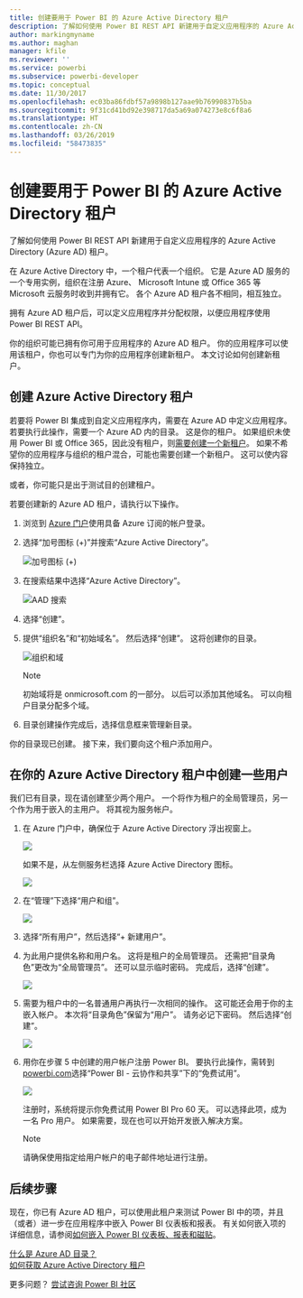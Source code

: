 ```yaml
---
title: 创建要用于 Power BI 的 Azure Active Directory 租户
description: 了解如何使用 Power BI REST API 新建用于自定义应用程序的 Azure Active Directory (Azure AD) 租户。
author: markingmyname
ms.author: maghan
manager: kfile
ms.reviewer: ''
ms.service: powerbi
ms.subservice: powerbi-developer
ms.topic: conceptual
ms.date: 11/30/2017
ms.openlocfilehash: ec03ba86fdbf57a9898b127aae9b76990837b5ba
ms.sourcegitcommit: 9f31cd41bd92e398717da5a69a074273e8c6f8a6
ms.translationtype: HT
ms.contentlocale: zh-CN
ms.lasthandoff: 03/26/2019
ms.locfileid: "58473835"
---
```

# <a name="create-an-azure-active-directory-tenant-to-use-with-power-bi"></a>创建要用于 Power BI 的 Azure Active Directory 租户

了解如何使用 Power BI REST API 新建用于自定义应用程序的 Azure Active Directory (Azure AD) 租户。

在 Azure Active Directory 中，一个租户代表一个组织。 它是 Azure AD 服务的一个专用实例，组织在注册 Azure、 Microsoft Intune 或 Office 365 等 Microsoft 云服务时收到并拥有它。 各个 Azure AD 租户各不相同，相互独立。

拥有 Azure AD 租户后，可以定义应用程序并分配权限，以便应用程序使用 Power BI REST API。

你的组织可能已拥有你可用于应用程序的 Azure AD 租户。 你的应用程序可以使用该租户，你也可以专门为你的应用程序创建新租户。 本文讨论如何创建新租户。

## <a name="create-an-azure-active-directory-tenant"></a>创建 Azure Active Directory 租户

若要将 Power BI 集成到自定义应用程序内，需要在 Azure AD 中定义应用程序。 若要执行此操作，需要一个 Azure AD 内的目录。 这是你的租户。 如果组织未使用 Power BI 或 Office 365，因此没有租户，则[需要创建一个新租户](https://docs.microsoft.com/azure/active-directory/develop/active-directory-howto-tenant)。 如果不希望你的应用程序与组织的租户混合，可能也需要创建一个新租户。 这可以使内容保持独立。

或者，你可能只是出于测试目的创建租户。

若要创建新的 Azure AD 租户，请执行以下操作。

1. 浏览到 [Azure 门户](https://portal.azure.com)使用具备 Azure 订阅的帐户登录。

2. 选择“加号图标 (+)”并搜索“Azure Active Directory”。

    ![加号图标 (+)](media/create-an-azure-active-directory-tenant/new-directory.png)

3. 在搜索结果中选择“Azure Active Directory”。

    ![AAD 搜索](media/create-an-azure-active-directory-tenant/new-directory2.png)

4. 选择“创建”。

5. 提供“组织名”和“初始域名”。 然后选择“创建”。 这将创建你的目录。

    ![组织和域](media/create-an-azure-active-directory-tenant/organization-and-domain.png)

   > [!NOTE]
   > 初始域将是 onmicrosoft.com 的一部分。 以后可以添加其他域名。 可以向租户目录分配多个域。

6. 目录创建操作完成后，选择信息框来管理新目录。

你的目录现已创建。 接下来，我们要向这个租户添加用户。

## <a name="create-some-users-in-your-azure-active-directory-tenant"></a>在你的 Azure Active Directory 租户中创建一些用户

我们已有目录，现在请创建至少两个用户。 一个将作为租户的全局管理员，另一个作为用于嵌入的主用户。 将其视为服务帐户。

1. 在 Azure 门户中，确保位于 Azure Active Directory 浮出视窗上。

    ![](media/create-an-azure-active-directory-tenant/aad-flyout.png)

    如果不是，从左侧服务栏选择 Azure Active Directory 图标。

    ![](media/create-an-azure-active-directory-tenant/aad-service.png)
2. 在“管理”下选择“用户和组”。

    ![](media/create-an-azure-active-directory-tenant/users-and-groups.png)
3. 选择“所有用户”，然后选择“+ 新建用户”。
4. 为此用户提供名称和用户名。 这将是租户的全局管理员。 还需把“目录角色”更改为“全局管理员”。 还可以显示临时密码。 完成后，选择“创建”。

    ![](media/create-an-azure-active-directory-tenant/global-admin.png)

5. 需要为租户中的一名普通用户再执行一次相同的操作。 这可能还会用于你的主嵌入帐户。 本次将“目录角色”保留为“用户”。 请务必记下密码。 然后选择“创建”。

    ![](media/create-an-azure-active-directory-tenant/pbiembed-user.png)
6. 用你在步骤 5 中创建的用户帐户注册 Power BI。 要执行此操作，需转到 [powerbi.com](https://powerbi.microsoft.com/get-started/)选择“Power BI - 云协作和共享”下的“免费试用”。

    ![](media/create-an-azure-active-directory-tenant/try-powerbi-free.png)

    注册时，系统将提示你免费试用 Power BI Pro 60 天。 可以选择此项，成为一名 Pro 用户。 如果需要，现在也可以开始开发嵌入解决方案。

   > [!NOTE]
   > 请确保使用指定给用户帐户的电子邮件地址进行注册。

## <a name="next-steps"></a>后续步骤

现在，你已有 Azure AD 租户，可以使用此租户来测试 Power BI 中的项，并且（或者）进一步在应用程序中嵌入 Power BI 仪表板和报表。 有关如何嵌入项的详细信息，请参阅[如何嵌入 Power BI 仪表板、报表和磁贴](embedding-content.md)。

[什么是 Azure AD 目录？](https://docs.microsoft.com/azure/active-directory/active-directory-whatis)  
[如何获取 Azure Active Directory 租户](https://docs.microsoft.com/azure/active-directory/develop/active-directory-howto-tenant)  

更多问题？ [尝试咨询 Power BI 社区](http://community.powerbi.com/)
